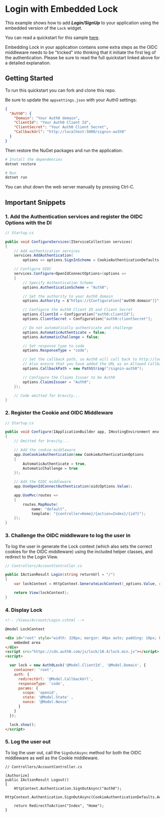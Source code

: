 # Login with Embedded Lock

This example shows how to add ***Login/SignUp*** to your application using the embedded version of the `Lock` widget.

You can read a quickstart for this sample [here](https://auth0.com/docs/quickstart/webapp/aspnet-core/02-login-embedded-lock). 

Embedding Lock in your application contains some extra steps as the OIDC middleware needs to be "tricked" into thinking that it initiate the first leg of the authentication. Please be sure to read the full quickstart linked above for a detailed explanation. 

## Getting Started

To run this quickstart you can fork and clone this repo.

Be sure to update the `appsettings.json` with your Auth0 settings:

```json
{
  "Auth0": {
    "Domain": "Your Auth0 domain",
    "ClientId": "Your Auth0 Client Id",
    "ClientSecret": "Your Auth0 Client Secret",
    "CallbackUrl": "http://localhost:5000/signin-auth0"
  } 
}
```

Then restore the NuGet packages and run the application:

```bash
# Install the dependencies
dotnet restore

# Run
dotnet run
```

You can shut down the web server manually by pressing Ctrl-C.

## Important Snippets

### 1. Add the Authentication services and register the OIDC Options with the DI

```csharp
// Startup.cs

public void ConfigureServices(IServiceCollection services)
{
    // Add authentication services
    services.AddAuthentication(
        options => options.SignInScheme = CookieAuthenticationDefaults.AuthenticationScheme);

    // Configure OIDC
    services.Configure<OpenIdConnectOptions>(options =>
    {
        // Specify Authentication Scheme
        options.AuthenticationScheme = "Auth0";

        // Set the authority to your Auth0 domain
        options.Authority = $"https://{Configuration["auth0:domain"]}";

        // Configure the Auth0 Client ID and Client Secret
        options.ClientId = Configuration["auth0:clientId"];
        options.ClientSecret = Configuration["auth0:clientSecret"];

        // Do not automatically authenticate and challenge
        options.AutomaticAuthenticate = false;
        options.AutomaticChallenge = false;

        // Set response type to code
        options.ResponseType = "code";

        // Set the callback path, so Auth0 will call back to http://localhost:5000/signin-auth0 
        // Also ensure that you have added the URL as an Allowed Callback URL in your Auth0 dashboard 
        options.CallbackPath = new PathString("/signin-auth0");

        // Configure the Claims Issuer to be Auth0
        options.ClaimsIssuer = "Auth0";
    });

    // Code omitted for brevity...
}
```

### 2. Register the Cookie and OIDC Middleware

```csharp
// Startup.cs

public void Configure(IApplicationBuilder app, IHostingEnvironment env, ILoggerFactory loggerFactory, IOptions<OpenIdConnectOptions> oidcOptions)
{
    // Omitted for brevity...

    // Add the cookie middleware
    app.UseCookieAuthentication(new CookieAuthenticationOptions
    {
        AutomaticAuthenticate = true,
        AutomaticChallenge = true
    });

    // Add the OIDC middleware
    app.UseOpenIdConnectAuthentication(oidcOptions.Value);

    app.UseMvc(routes =>
    {
        routes.MapRoute(
            name: "default",
            template: "{controller=Home}/{action=Index}/{id?}");
    });
}
```

### 3. Challenge the OIDC middleware to log the user in

To log the user in generate the Lock context (which also sets the correct cookies for the OIDC middleware) using the included helper classes, and redirect to the Login View.

```csharp
// Controllers/AccountController.cs

public IActionResult Login(string returnUrl = "/")
{
    var lockContext = HttpContext.GenerateLockContext(_options.Value, returnUrl);

    return View(lockContext);
}
```
### 4. Display Lock

```html
<!-- /Views/Account/Login.cshtml -->

@model LockContext

<div id="root" style="width: 320px; margin: 40px auto; padding: 10px; border-style: dashed; border-width: 1px;">
    embeded area
</div>
<script src="https://cdn.auth0.com/js/lock/10.4/lock.min.js"></script>
<script>

  var lock = new Auth0Lock('@Model.ClientId', '@Model.Domain', {
    container: 'root',
    auth: {
      redirectUrl: '@Model.CallbackUrl',
      responseType: 'code',
      params: {
        scope: 'openid',
        state: '@Model.State' ,
        nonce: '@Model.Nonce'
      }
    }
  });

  lock.show();
</script>
```

### 5. Log the user out

To log the user out, call the `SignOutAsync` method for both the OIDC middleware as well as the Cookie middleware.

```
// Controllers/AccountController.cs

[Authorize]
public IActionResult Logout()
{
    HttpContext.Authentication.SignOutAsync("Auth0");
    HttpContext.Authentication.SignOutAsync(CookieAuthenticationDefaults.AuthenticationScheme);

    return RedirectToAction("Index", "Home");
}
```
